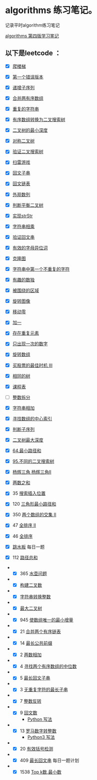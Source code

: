 algorithms 练习笔记。
=====

记录平时algorithm练习笔记

[algorithms 第四版学习笔记](src/algorithms/README.md)



以下是leetcode ：
---

- [x] [爬楼梯](src/leetcode/ClimbStairs.md)

- [x] [第一个错误版本](src/leetcode/FirstBadVersion.md)

- [x] [递增子序列](src/leetcode/FindSubsequences.md)

- [x] [合并两有序数组](src/leetcode/Merge.md)

- [x] [重复的字符串](src/leetcode/RrepeatedSubstringPattern.md)

- [x] [有序数组转换为二叉搜索树](src/leetcode/SortedArrayToBinarySearchTree.md)

- [x] [二叉树的最小深度](src/leetcode/MinDepth.md)

- [x] [对称二叉树](src/leetcode/IsSymmetric.md)

- [x] [验证二叉搜索树](src/leetcode/IsValidBST.md)

- [x] [扫雷游戏](src/leetcode/UpdateBoard.md)

- [x] [回文子串](src/leetcode/CountSubstrings.md)

- [x] [回文链表](src/IsPalindromeTree.md)

- [x] [外观数列](src/leetcode/CountAndSay.md)

- [x] [判断平衡二叉树](src/leetcode/IsBalanced.md)

- [x] [实现strStr](src/leetcode/StrStr.md)

- [x] [字符串相乘](src/leetcode/Multiply.md)

- [x] [验证回文串](src/leetcode/IsPalindrome.md)

- [x] [有效的字母异位词](src/leetcode/IsAnagram.md)

- [x] [克隆图](src/leetcode/CloneGraph.md)

- [x] [字符串中第一个不重复的字符](src/leetcode/FirstUniqChar.md)

- [x] [有趣的数独](src/leetcode/IsValidSudoku.md)

- [x] [被围绕的区域](src/leetcode/Solve.md)

- [x] [旋转图像](src/leetcode/RotateMatrix.md)

- [x] [移动零](src/leetcode/MoveZeroes.md)

- [x] [加一](PlusOne.md)

- [x] [存在重复元素](src/leetcode/ContainsDuplicate.md)

- [x] [只出现一次的数字](src/leetcode/SingleNumber.md)

- [x] [旋转数组](src/leetcode/Rotate.md)
- [x] [买股票的最佳时机 Ⅲ](src/leetcode/MaxProfit.md)
- [x] [相同的树](src/leetcode/IsSameTree.md)

- [x]  [课程表](src/leetcode/CanFinish.md)

- [ ] [整数拆分](src/leetcode/IntegerBreak.md)

- [x] [字符串相加](src/leetcode/AddString.md)

- [x] [寻找数组的中心索引](src/leetcode/PivotIndex.md)

- [x] [判断子序列](src/leetcode/IsSubsequence.md)

- [x] [二叉树最大深度](src/leetcode/MaxDepth.md)

- [x] [64.最小路径和](src/leetcode/MinPathSum.md)

- [x] [95.不同的二叉搜索树](src/leetcode/GenerateTrees.md)

- [x] [杨辉三角 ](src/leetcode/Generate.md) [杨辉三角Ⅱ](src/leetcode/GetRow.md)

- [x] [两数之和](src/leetcode/TwoSum.md)

- [x] 35 [搜索插入位置](src/leetcode/SearchInsert.md)

- [x] 120 [三角形最小路径和](src/leetcode/MininumTotal.md)

- [x] 350 [两个数组的交集 Ⅱ](src/leetcode/Intersect.md)

- [x] 47 [全排序 Ⅱ](src/leetcode/PermuteUnique.md)

- [x] 46 [全排序](src/leetcode/Permute.md)

- [x] [跳水板](src/leetcode/DivingBoard.md)  每日一题

- [x]  112 [路径总和](src/leetcode/HasPathSum.md)

* - [x] 365 [水壶问题](src/leetcode/CanMeasureWater.java) 
* - [x] [构建二叉数](src/leetcode/reConstructBinaryTree.md)
* - [x] [字符串转换整数](src/leetcode/MyAtoi.MD)
* - [x]  [最大二叉树](src/leetcode/ConstructMaximumBinaryTree.md)
* - [x] 945 [使数组唯一的最小增量](src/leetcode/MinIncrementForUnique.md)
* - [x]  21 [合并两个有序链表](src/leetcode/Twenty_one.md)
* - [x] 14 [最长公共前缀](src/leetcode/Fourteen.md)
* - [x] 2 [两数相加](/src/leetcode/QuestionTwo.java)
* - [x]  4 [寻找两个有序数组的中位数](/src/leetcode/Four.java)
* - [x] 5 [最长回文子串](src/leetcode/Fives.md)
* - [x] 3 [无重复字符的最长子串](/src/leetcode/Three.java)
* - [x] 7 [整数反转](/src/leetcode/seven.java)
* - [x] 9 [回文数](/src/leetcode/Nine.java) 
      * [Python 写法](/src/leetcode/Nine.md)
* - [x] 13 [罗马数字转整数](/src/leetcode/Thirteen.java)
       * [Python3 写法](src/leetcode/Thirteen.md)
* - [x] 20 [有效括号检测](src/leetcode/Twenty.java)
* - [x] 409 [最长回文串](src/leetcode/LongestPalindrome.java) 每日一题计划
* - [x] 1538 [Top k数,最小数](src/leetcode/GetLeastNumbers.java)